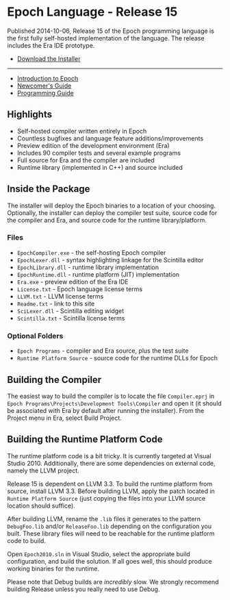 # Epoch Language - Release 15 #
Published 2014-10-06, Release 15 of the Epoch programming language is the first fully self-hosted implementation of the language. The release includes the Era IDE prototype.

  * [Download the Installer](https://docs.google.com/uc?export=download&id=0BxOmwjGzQxEWMW1fdE1pZVZkZGM)


---


  * [Introduction to Epoch](https://code.google.com/p/epoch-language/wiki/Introduction)
  * [Newcomer's Guide](https://code.google.com/p/epoch-language/wiki/NewcomersGuide)
  * [Programming Guide](https://code.google.com/p/epoch-language/wiki/ProgrammingGuide)


## Highlights ##

  * Self-hosted compiler written entirely in Epoch
  * Countless bugfixes and language feature additions/improvements
  * Preview edition of the development environment (Era)
  * Includes 90 compiler tests and several example programs
  * Full source for Era and the compiler are included
  * Runtime library (implemented in C++) and source included

## Inside the Package ##

The installer will deploy the Epoch binaries to a location of your choosing. Optionally, the installer can deploy the compiler test suite, source code for the compiler and Era, and source code for the runtime library/platform.

### Files ###

  * `EpochCompiler.exe` - the self-hosting Epoch compiler
  * `EpochLexer.dll` - syntax highlighting linkage for the Scintilla editor
  * `EpochLibrary.dll` - runtime library implementation
  * `EpochRuntime.dll` - runtime platform (JIT) implementation
  * `Era.exe` - preview edition of the Era IDE
  * `License.txt` - Epoch language license terms
  * `LLVM.txt` - LLVM license terms
  * `Readme.txt` - link to this site
  * `SciLexer.dll` - Scintilla editing widget
  * `Scintilla.txt` - Scintilla license terms

### Optional Folders ###

  * `Epoch Programs` - compiler and Era source, plus the test suite
  * `Runtime Platform Source` - source code for the runtime DLLs for Epoch

## Building the Compiler ##

The easiest way to build the compiler is to locate the file `Compiler.eprj` in `Epoch Programs\Projects\Development Tools\Compiler` and open it (it should be associated with Era by default after running the installer). From the Project menu in Era, select Build Project.

## Building the Runtime Platform Code ##

The runtime platform code is a bit tricky. It is currently targeted at Visual Studio 2010. Additionally, there are some dependencies on external code, namely the LLVM project.

Release 15 is dependent on LLVM 3.3. To build the runtime platform from source, install LLVM 3.3. Before building LLVM, apply the patch located in `Runtime Platform Source` (just copying the files into your LLVM source location should suffice).

After building LLVM, rename the `.lib` files it generates to the pattern `DebugFoo.lib` and/or `ReleaseFoo.lib` depending on the configuration you built. These library files will need to be reachable for the runtime platform code to build.

Open `Epoch2010.sln` in Visual Studio, select the appropriate build configuration, and build the solution. If all goes well, this should produce working binaries for the runtime.

Please note that Debug builds are _incredibly_ slow. We strongly recommend building Release unless you really need to use Debug.